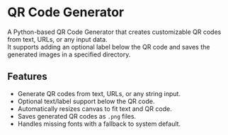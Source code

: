 # QR Code Generator

A Python-based QR Code Generator that creates customizable QR codes from text, URLs, or any input data.  
It supports adding an optional label below the QR code and saves the generated images in a specified directory.

## Features
- Generate QR codes from text, URLs, or any string input.  
- Optional text/label support below the QR code.  
- Automatically resizes canvas to fit text and QR code.  
- Saves generated QR codes as `.png` files.  
- Handles missing fonts with a fallback to system default.  


